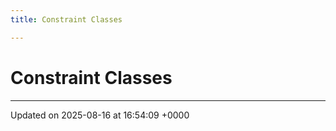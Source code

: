 ```yaml
---
title: Constraint Classes

---
```


# Constraint Classes








-------------------------------

Updated on 2025-08-16 at 16:54:09 +0000